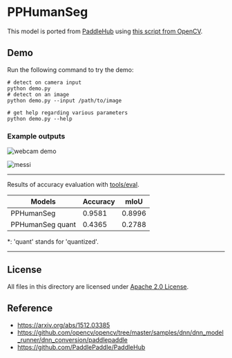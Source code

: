 # PPHumanSeg

This model is ported from [PaddleHub](https://github.com/PaddlePaddle/PaddleHub) using [this script from OpenCV](https://github.com/opencv/opencv/blob/master/samples/dnn/dnn_model_runner/dnn_conversion/paddlepaddle/paddle_humanseg.py).

## Demo

Run the following command to try the demo:

```shell
# detect on camera input
python demo.py
# detect on an image
python demo.py --input /path/to/image

# get help regarding various parameters
python demo.py --help
```

### Example outputs

![webcam demo](./examples/pphumanseg_demo.gif)

![messi](./examples/messi.jpg)

---
Results of accuracy evaluation with [tools/eval](../../tools/eval).

| Models             | Accuracy       | mIoU          |
| ------------------ | -------------- | ------------- |
| PPHumanSeg         | 0.9581         | 0.8996        |
| PPHumanSeg quant   | 0.4365         | 0.2788        |


\*: 'quant' stands for 'quantized'.

---
## License

All files in this directory are licensed under [Apache 2.0 License](./LICENSE).

## Reference

- https://arxiv.org/abs/1512.03385
- https://github.com/opencv/opencv/tree/master/samples/dnn/dnn_model_runner/dnn_conversion/paddlepaddle
- https://github.com/PaddlePaddle/PaddleHub
